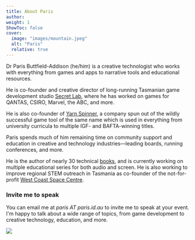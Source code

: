 ```yaml
---
title: About Paris
author: 
weight: 1
ShowToc: false
cover:
  image: "images/mountain.jpeg"
  alt: "Paris"
  relative: true
---
```


Dr Paris Buttfield-Addison (he/him) is a creative technologist who works with everything from games and apps to narrative tools and educational resources. 

He is co-founder and creative director of long-running Tasmanian game development studio [Secret Lab](https://secretlab.games), where he has worked on games for QANTAS, CSIRO, Marvel, the ABC, and more. 

He is also co-founder of [Yarn Spinner](https://yarnspinner.dev), a company spun out of the wildly successful game tool of the same name which is used in everything from university curricula to multiple IGF- and BAFTA-winning titles. 

Paris spends much of him remaining time on community support and education in creative and technology industries—leading boards, running conferences, and more. 

He is the author of nearly 30 technical [books](/books-and-events/books), and is currently working on multiple educational series for both audio and screen. He is also working to improve regional STEM outreach in Tasmania as co-founder of the not-for-profit [West Coast Space Centre](https://westcoastspacecentre.com). 

### Invite me to speak

You can email me at _paris AT paris.id.au_ to invite me to speak at your event. I'm happy to talk about a wide range of topics, from game development to creative technology, education, and more.

![](/images/Paris_Headshot_2024.jpg)